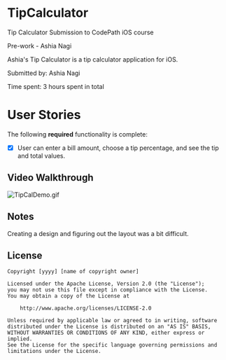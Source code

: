 # TipCalculator
Tip Calculator Submission to CodePath iOS course

Pre-work - Ashia Nagi

Ashia's Tip Calculator is a tip calculator application for iOS.

Submitted by: Ashia Nagi

Time spent: 3 hours spent in total

# User Stories

The following **required** functionality is complete:

* [X] User can enter a bill amount, choose a tip percentage, and see the tip and total values.

## Video Walkthrough 

<img src="file:///Users/meme/Downloads/TipCalVideo.gif" alt="TipCalDemo.gif">

## Notes

Creating a design and figuring out the layout was a bit difficult. 

## License

    Copyright [yyyy] [name of copyright owner]

    Licensed under the Apache License, Version 2.0 (the "License");
    you may not use this file except in compliance with the License.
    You may obtain a copy of the License at

        http://www.apache.org/licenses/LICENSE-2.0

    Unless required by applicable law or agreed to in writing, software
    distributed under the License is distributed on an "AS IS" BASIS,
    WITHOUT WARRANTIES OR CONDITIONS OF ANY KIND, either express or implied.
    See the License for the specific language governing permissions and
    limitations under the License.

